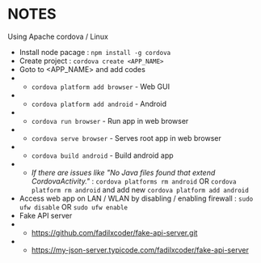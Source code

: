 # NOTES

Using Apache cordova / Linux

- Install node pacage : `npm install -g cordova`
- Create project : `cordova create <APP_NAME>`
- Goto to <APP_NAME> and add codes
- - `cordova platform add browser` - Web GUI
- - `cordova platform add android` - Android
- - `cordova run browser` - Run app in web browser
- - `cordova serve browser` - Serves root app in web browser
- - `cordova build android` - Build android app
- - *If there are issues like "No Java files found that extend CordovaActivity."* : `cordova platforms rm android` OR `cordova platform rm android` and add new `cordova platform add android`
- Access web app on LAN / WLAN by disabling / enabling firewall : `sudo ufw disable` OR `sudo ufw enable`
- Fake API server 
- - https://github.com/fadilxcoder/fake-api-server.git
- - https://my-json-server.typicode.com/fadilxcoder/fake-api-server